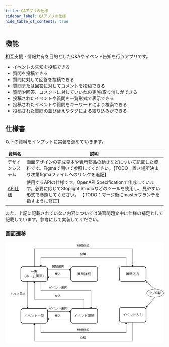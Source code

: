 ```yaml
---
title: QAアプリの仕様
sidebar_label: QAアプリの仕様
hide_table_of_contents: true
---
```


## 機能

相互支援・情報共有を目的としたQ&Aやイベント告知を行うアプリです。

- イベントの告知を投稿できる
- 質問を投稿できる
- 質問に対して回答を投稿できる
- 質問または回答に対してコメントを投稿できる
- 質問や回答、コメントに対していいねの実施/取り消しができる
- 投稿されたイベントや質問を一覧形式で表示できる
- 投稿されたイベントや質問をキーワードにより検索できる
- 投稿された質問の並び替えやタグによる絞り込みができる

## 仕様書

以下の資料をインプットに実装を進めていきます。

| 資料名 | 説明 |
|--|--|
| デザインシステム | 画面デザインの完成見本や表示部品の動きなどについて記載した資料です。Figmaで開いて参照してください。【TODO：置き場所決まり次第figmaファイルへのリンクを追記】|
| [API仕様](https://github.com/ws-4020/mobile-app-crib-notes/blob/feature/change-apis-to-canal-specification/example-app/api-document/openapi.yaml) | 使用するAPIの仕様です。OpenAPI Specificationで作成しています。必要に応じてStoplight Studioなどのツールを使用し、見やすい形式で参照してください。 【TODO：マージ後にmasterブランチを指すように修正】 |

また、上記に記載されていない内容については演習問題文中に仕様の補足として記載しています。参考にして実装してください。

### 画面遷移

![画面遷移](screen-transitions-qa.drawio.png)
